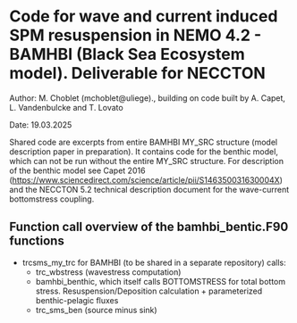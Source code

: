 # Code for wave and current induced SPM resuspension in NEMO 4.2 - BAMHBI (Black Sea Ecosystem model). Deliverable for NECCTON

Author: M. Choblet (mchoblet@uliege)., building on code built by A. Capet, L. Vandenbulcke and T. Lovato

Date: 19.03.2025 


Shared code are excerpts from entire BAMHBI MY_SRC structure (model description paper in preparation). It contains code for the benthic model, which can not be run without the entire MY_SRC structure. For description of the benthic model see Capet 2016 (https://www.sciencedirect.com/science/article/pii/S146350031630004X) and the NECCTON 5.2 technical description document for the wave-current bottomstress coupling.

## Function call overview of the bamhbi_bentic.F90 functions

* trcsms_my_trc for BAMHBI (to be shared in a separate repository) calls:
	- trc_wbstress (wavestress computation)
	- bamhbi_benthic, which itself calls BOTTOMSTRESS for total bottom stress. Resuspension/Deposition calculation + parameterized benthic-pelagic fluxes
	- trc_sms_ben (source minus sink)
